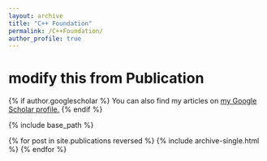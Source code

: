 ```yaml
---
layout: archive
title: "C++ Foundation"
permalink: /C++Foundation/
author_profile: true
---
```

# modify this from Publication
{% if author.googlescholar %}
  You can also find my articles on <u><a href="{{author.googlescholar}}">my Google Scholar profile</a>.</u>
{% endif %}

{% include base_path %}

{% for post in site.publications reversed %}
  {% include archive-single.html %}
{% endfor %}
